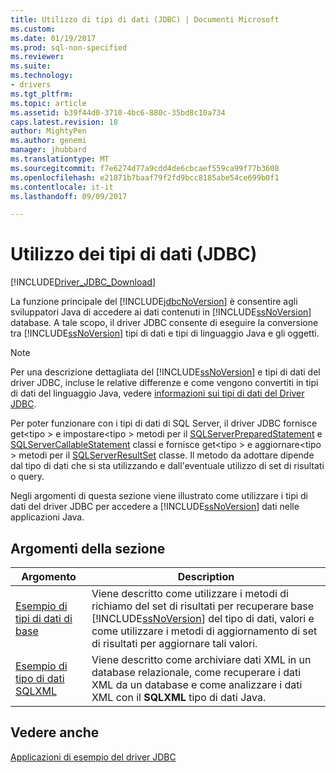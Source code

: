 ```yaml
---
title: Utilizzo di tipi di dati (JDBC) | Documenti Microsoft
ms.custom: 
ms.date: 01/19/2017
ms.prod: sql-non-specified
ms.reviewer: 
ms.suite: 
ms.technology:
- drivers
ms.tgt_pltfrm: 
ms.topic: article
ms.assetid: b39f44d0-3710-4bc6-880c-35bd8c10a734
caps.latest.revision: 18
author: MightyPen
ms.author: genemi
manager: jhubbard
ms.translationtype: MT
ms.sourcegitcommit: f7e6274d77a9cdd4de6cbcaef559ca99f77b3608
ms.openlocfilehash: e21871b7baaf79f2fd9bcc8185abe54ce699b0f1
ms.contentlocale: it-it
ms.lasthandoff: 09/09/2017

---
```

# <a name="working-with-data-types-jdbc"></a>Utilizzo dei tipi di dati (JDBC)
[!INCLUDE[Driver_JDBC_Download](../../includes/driver_jdbc_download.md)]

  La funzione principale del [!INCLUDE[jdbcNoVersion](../../includes/jdbcnoversion_md.md)] è consentire agli sviluppatori Java di accedere ai dati contenuti in [!INCLUDE[ssNoVersion](../../includes/ssnoversion_md.md)] database. A tale scopo, il driver JDBC consente di eseguire la conversione tra [!INCLUDE[ssNoVersion](../../includes/ssnoversion_md.md)] tipi di dati e tipi di linguaggio Java e gli oggetti.  
  
> [!NOTE]  
>  Per una descrizione dettagliata del [!INCLUDE[ssNoVersion](../../includes/ssnoversion_md.md)] e tipi di dati del driver JDBC, incluse le relative differenze e come vengono convertiti in tipi di dati del linguaggio Java, vedere [informazioni sui tipi di dati del Driver JDBC](../../connect/jdbc/understanding-the-jdbc-driver-data-types.md).  
  
 Per poter funzionare con i tipi di dati di SQL Server, il driver JDBC fornisce get\<tipo > e impostare\<tipo > metodi per il [SQLServerPreparedStatement](../../connect/jdbc/reference/sqlserverpreparedstatement-class.md) e [SQLServerCallableStatement](../../connect/jdbc/reference/sqlservercallablestatement-class.md) classi e fornisce get\<tipo > e aggiornare\<tipo > metodi per il [SQLServerResultSet](../../connect/jdbc/reference/sqlserverresultset-class.md) classe. Il metodo da adottare dipende dal tipo di dati che si sta utilizzando e dall'eventuale utilizzo di set di risultati o query.  
  
 Negli argomenti di questa sezione viene illustrato come utilizzare i tipi di dati del driver JDBC per accedere a [!INCLUDE[ssNoVersion](../../includes/ssnoversion_md.md)] dati nelle applicazioni Java.  
  
## <a name="in-this-section"></a>Argomenti della sezione  
  
|Argomento|Description|  
|-----------|-----------------|  
|[Esempio di tipi di dati di base](../../connect/jdbc/basic-data-types-sample.md)|Viene descritto come utilizzare i metodi di richiamo del set di risultati per recuperare base [!INCLUDE[ssNoVersion](../../includes/ssnoversion_md.md)] del tipo di dati, valori e come utilizzare i metodi di aggiornamento di set di risultati per aggiornare tali valori.|  
|[Esempio di tipo di dati SQLXML](../../connect/jdbc/sqlxml-data-type-sample.md)|Viene descritto come archiviare dati XML in un database relazionale, come recuperare i dati XML da un database e come analizzare i dati XML con il **SQLXML** tipo di dati Java.|  
  
## <a name="see-also"></a>Vedere anche  
 [Applicazioni di esempio del driver JDBC](../../connect/jdbc/sample-jdbc-driver-applications.md)  
  
  
